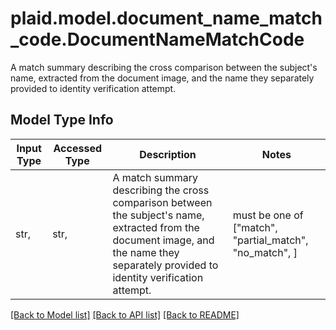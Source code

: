 # plaid.model.document_name_match_code.DocumentNameMatchCode

A match summary describing the cross comparison between the subject's name, extracted from the document image, and the name they separately provided to identity verification attempt.

## Model Type Info
Input Type | Accessed Type | Description | Notes
------------ | ------------- | ------------- | -------------
str,  | str,  | A match summary describing the cross comparison between the subject&#x27;s name, extracted from the document image, and the name they separately provided to identity verification attempt. | must be one of ["match", "partial_match", "no_match", ] 

[[Back to Model list]](../../README.md#documentation-for-models) [[Back to API list]](../../README.md#documentation-for-api-endpoints) [[Back to README]](../../README.md)

